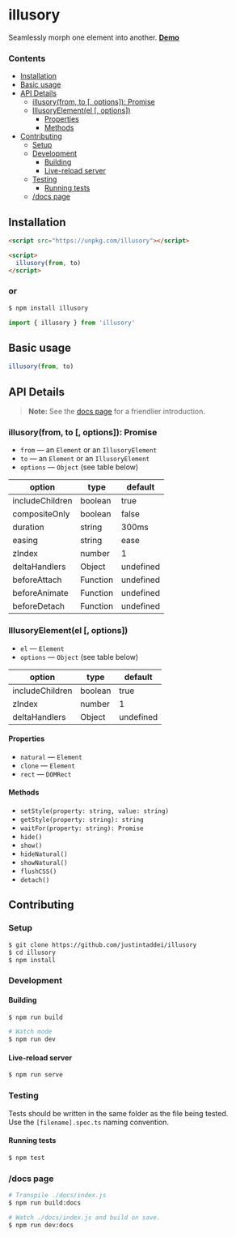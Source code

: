 # illusory <!-- omit in toc -->

Seamlessly morph one element into another. [**Demo**](https://justintaddei.github.io/illusory/)

### Contents

- [Installation](#installation)
- [Basic usage](#basic-usage)
- [API Details](#api-details)
  - [illusory(from, to [, options]): Promise](#illusoryfrom-to--options-promise)
  - [IllusoryElement(el [, options])](#illusoryelementel--options)
    - [Properties](#properties)
    - [Methods](#methods)
- [Contributing](#contributing)
  - [Setup](#setup)
  - [Development](#development)
    - [Building](#building)
    - [Live-reload server](#live-reload-server)
  - [Testing](#testing)
    - [Running tests](#running-tests)
  - [/docs page](#docs-page)

## Installation

```html
<script src="https://unpkg.com/illusory"></script>

<script>
  illusory(from, to)
</script>
```

### or <!-- omit in toc -->

```sh
$ npm install illusory
```

```js
import { illusory } from 'illusory'
```


## Basic usage

```js
illusory(from, to)
```


## API Details
> **Note:** See the [docs page](https://justintaddei.github.io/illusory/) for a friendlier introduction.


### illusory(from, to [, options]): Promise

- `from` — an `Element` or an `IllusoryElement`
- `to` — an `Element` or an `IllusoryElement`
- `options` — `Object` (see table below)

| option          | type     | default   |
| --------------- | -------- | --------- |
| includeChildren | boolean  | true      |
| compositeOnly   | boolean  | false     |
| duration        | string   | 300ms     |
| easing          | string   | ease      |
| zIndex          | number   | 1         |
| deltaHandlers   | Object   | undefined |
| beforeAttach    | Function | undefined |
| beforeAnimate   | Function | undefined |
| beforeDetach    | Function | undefined |

### IllusoryElement(el [, options])

- `el` — `Element`
- `options` — `Object` (see table below)

| option          | type    | default   |
| --------------- | ------- | --------- |
| includeChildren | boolean | true      |
| zIndex          | number  | 1         |
| deltaHandlers   | Object  | undefined |

#### Properties

- `natural` — `Element`
- `clone` — `Element`
- `rect` — `DOMRect`
  
#### Methods

- `setStyle(property: string, value: string)`
- `getStyle(property: string): string`
- `waitFor(property: string): Promise`
- `hide()`
- `show()`
- `hideNatural()`
- `showNatural()`
- `flushCSS()`
- `detach()`


## Contributing

### Setup
```sh
$ git clone https://github.com/justintaddei/illusory
$ cd illusory
$ npm install
```

### Development

#### Building
```sh
$ npm run build

# Watch mode
$ npm run dev
```

#### Live-reload server
```sh
$ npm run serve
```

### Testing

Tests should be written in the same folder as the file being tested.  
Use the `[filename].spec.ts` naming convention.

#### Running tests

```sh
$ npm test
```

### /docs page

```sh
# Transpile ./docs/index.js
$ npm run build:docs

# Watch ./docs/index.js and build on save.
$ npm run dev:docs
```
